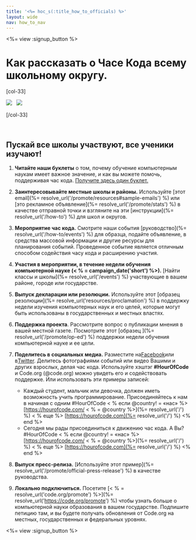 ```yaml
---
title: '<%= hoc_s(:title_how_to_officials) %>'
layout: wide
nav: how_to_nav
---
```

<%= view :signup_button %>

# Как рассказать о Часе Кода всему школьному округу.

[col-33]

![](/images/fit-275/highlight-obama.png)&nbsp;&nbsp;&nbsp;![](/images/fit-246/dan.jpg)

[/col-33]

<p style="clear:both">&nbsp;</p>

## Пускай все школы участвуют, все ученики изучают!

1. **Читайте наши буклеты** о том, почему обучение компьютерным наукам имеет важное значение, и как вы можете помочь, поддерживая час кода. [Получите здесь один буклет.](/files/hoc-one-pager-public-officials-2016.pdf)

2. **Заинтересовывайте местные школы и районы.** Используйте [этот email](%= resolve_url('/promote/resources#sample-emails') %) или [это рекламное объявление](%= resolve_url('/promote/stats') %) в качестве отправной точки и взгляните на эти [инструкции](%= resolve_url('/how-to') %) для школ и округов.

3. **Мероприятие час кода.** Смотрите наши события [руководство](%= resolve_url('/how-to/events') %) для образца, подайте объявление, в средства массовой информации и другие ресурсы для планирования событий. Проведенное событие является отличным способом содействия часу кода и расширению участия.

4. **Участия в мероприятии, в течение недели обучения компьютерной науке (< % = campaign_date('short') %>).** [Найти классы и школы](%= resolve_url('/events') %) участвующие в вашем районе, городе или государстве.

5. **Выпуск декларации или резолюции.** Используйте этот [образец резолюции](%= resolve_url('resources/proclamation') %) в поддержку недели изучения компьютерных наук и его целей, которые могут быть использованы в государственных и местных властях.

6. **Поддержка проекта**. Рассмотрите вопрос о публикации мнения в вашей местной газете. Посмотрите этот [образец ](%= resolve_url('/promote/op-ed') %) поддержки недели обучения компьютерной науке и ее цели.

7. **Поделитесь в социальных медиа.** Разместите на[Facebook](https://www.facebook.com/sharer/sharer.php?u=http%3A%2F%2Fhourofcode.com%2Fus)или в[Twitter](https://twitter.com/intent/tweet?url=http%3A%2F%2Fhourofcode.com&text=I%27m%20participating%20in%20this%20year%27s%20%23HourOfCode%2C%20are%20you%3F%20%40codeorg&original_referer=https%3A%2F%2Fwww.google.com%2Furl%3Fq%3Dhttps%253A%252F%252Ftwitter.com%252Fshare%253Fhashtags%253D%2526amp%253Brelated%253Dcodeorg%2526amp%253Btext%253DI%252527m%252Bparticipating%252Bin%252Bthis%252Byear%252527s%252B%252523HourOfCode%25252C%252Bare%252Byou%25253F%252B%252540codeorg%2526amp%253Burl%253Dhttp%25253A%25252F%25252Fhourofcode.com%26sa%3DD%26sntz%3D1%26usg%3DAFQjCNE1GLTUbKZfMlEh9Aj5w0iswz6PYQ&related=codeorg&hashtags=). Делитесь фотографиями событий или видео Вашими и других взрослых, делая час кода. Используйте хэштэг **#HourOfCode** и Code.org (@code.org) можно увидеть его и содействовать поддержке. Или использовать эти примеры записей:
    
    - Каждый студент, мальчик или девочка, должен иметь возможность учить программирование. Присоединяйтесь к нам в начиная с одним #HourOfCode < % если @country! = «нас» %> [https://hourofcode.com/ < % = @country %>](%= resolve_url('/') %) < % еще %> [https://hourofcode.com](%= resolve_url('/') %) <% end %>
    - Сегодня мы рады присоединиться к движению час кода. А Вы? #HourOfCode < % если @country! = «нас» %> [https://hourofcode.com/ < % = @country %>](%= resolve_url('/') %) < % еще %> [https://hourofcode.com](%= resolve_url('/') %) <% end %>   
          
        

8. **Выпуск пресс-релиза.** [Используйте этот пример](%= resolve_url('/promote/official-press-release') %) в качестве руководства.

9. **Локально подключиться.** Посетите [< % = resolve_url('code.org/promote') %>](%= resolve_url('https://code.org/promote') %) чтобы узнать больше о компьютерной науки образования в вашем государстве. Подпишите петицию там, и вы будете получать обновления от Code.org на местных, государственных и федеральных уровнях.

<%= view :signup_button %>